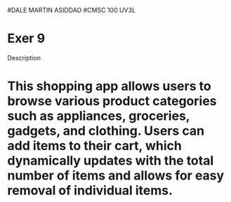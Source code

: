 #DALE MARTIN ASIDDAO
#CMSC 100 UV3L
# Exer 9


Description
# This shopping app allows users to browse various product categories such as appliances, groceries, gadgets, and clothing. Users can add items to their cart, which dynamically updates with the total number of items and allows for easy removal of individual items.
